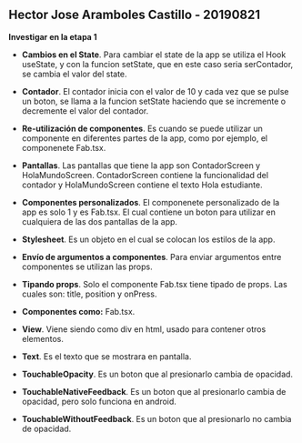 ## Hector Jose Aramboles Castillo - 20190821

**Investigar en la etapa 1**

- **Cambios en el State**. Para cambiar el state de la app se utiliza el Hook useState, y con la funcion setState, que en este caso seria serContador, se cambia el valor del state.

- **Contador**. El contador inicia con el valor de 10 y cada vez que se pulse un boton, se llama a la funcion setState haciendo que se incremente o decremente el valor del contador.

- **Re-utilización de componentes**. Es cuando se puede utilizar un componente en diferentes partes de la app, como por ejemplo, el componenete Fab.tsx.

- **Pantallas**. Las pantallas que tiene la app son ContadorScreen y HolaMundoScreen. ContadorScreen contiene la funcionalidad del contador y HolaMundoScreen contiene el texto Hola estudiante.

- **Componentes personalizados**. El componenete personalizado de la app es solo 1 y es Fab.tsx. El cual contiene un boton para utilizar en cualquiera de las dos pantallas de la app.

- **Stylesheet**. Es un objeto en el cual se colocan los estilos de la app.

- **Envío de argumentos a componentes**. Para enviar argumentos entre componentes se utilizan las props.

- **Tipando props**. Solo el componente Fab.tsx tiene tipado de props. Las cuales son: title, position y onPress.

- **Componentes como:** Fab.tsx.

- **View**. Viene siendo como div en html, usado para contener otros elementos.

- **Text**. Es el texto que se mostrara en pantalla.

- **TouchableOpacity**. Es un boton que al presionarlo cambia de opacidad.

- **TouchableNativeFeedback**. Es un boton que al presionarlo cambia de opacidad, pero solo funciona en android.

- **TouchableWithoutFeedback**. Es un boton que al presionarlo no cambia de opacidad.